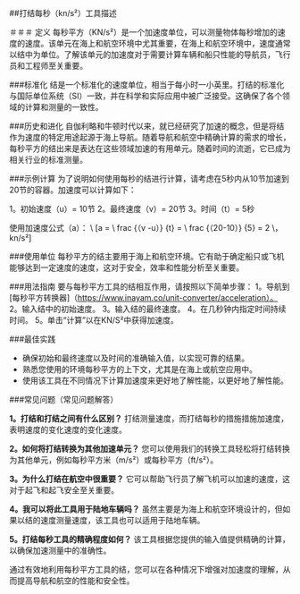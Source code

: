 ##打结每秒（kn/s²）工具描述

＃＃＃ 定义
每秒平方（KN/s²）是一个加速度单位，可以测量物体每秒增加的速度的速度。该单元在海上和航空环境中尤其重要，在海上和航空环境中，速度通常以结中为单位。了解该单元的加速度对于需要计算车辆和船只性能的导航员，飞行员和工程师至关重要。

###标准化
结是一个标准化的速度单位，相当于每小时一小英里。打结的标准化与国际单位系统（SI）一致，并在科学和实际应用中被广泛接受。这确保了各个领域的计算和测量的一致性。

###历史和进化
自伽利略和牛顿时代以来，就已经研究了加速的概念，但是将结作为速度的特定用途起源于海上导航。随着导航和航空中精确计算的需求的增长，每秒平方的结出来是表达在这些领域加速的有用单元。随着时间的流逝，它已成为相关行业的标准测量。

###示例计算
为了说明如何使用每秒的结进行计算，请考虑在5秒内从10节加速到20节的容器。加速度可以计算如下：

1。初始速度（u）= 10节
2。最终速度（v）= 20节
3。时间（t）= 5秒

使用加速度公式（a）：
\ [a = \ frac {（v -u）} {t} = \ frac {（20-10）} {5} = 2 \，kn/s²\]

###使用单位
每秒平方的结主要用于海上和航空环境。它有助于确定船只或飞机能够达到一定速度的速度，这对于安全，效率和性能分析至关重要。

###用法指南
要与每秒平方工具的结相互作用，请按照以下简单步骤：
1。导航到[每秒平方转换器]（https://www.inayam.co/unit-converter/acceleration）。
2。输入结中的初始速度。
3。输入结的最终速度。
4。在几秒钟内指定时间持续时间。
5。单击“计算”以在KN/S²中获得加速度。

###最佳实践
- 确保初始和最终速度以及时间的准确输入值，以实现可靠的结果。
- 熟悉您使用的环境每秒平方的上下文，尤其是在海上或航空应用中。
- 使用该工具在不同情况下计算加速度来更好地了解性能，以更好地了解性能。

###常见问题（常见问题解答）

**1。打结和打结之间有什么区别？**
打结测量速度，而打结每秒的措施措施加速度，表明速度的变化速度的变化速度。

**2。如何将打结转换为其他加速单元？**
您可以使用我们的转换工具轻松将打结转换为其他单元，例如每秒平方米（m/s²）或每秒平方（ft/s²）。

**3。为什么打结在航空中很重要？**
它可以帮助飞行员了解飞机可以加速的速度，这对于起飞和起飞安全至关重要。

**4。我可以将此工具用于陆地车辆吗？**
虽然主要是为海上和航空环境设计的，但如果以结的速度测量速度，该工具也可以适用于陆地车辆。

**5。打结每秒工具的精确程度如何？**
该工具根据您提供的输入值提供精确的计算，以确保加速测量中的准确性。

通过有效地利用每秒平方工具的结，您可以在各种情况下增强对加速度的理解，从而提高导航和航空的性能和安全性。